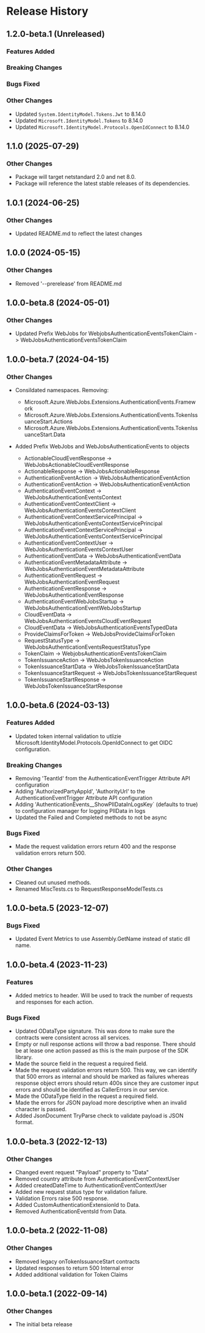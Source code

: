 # Release History

## 1.2.0-beta.1 (Unreleased)

### Features Added

### Breaking Changes

### Bugs Fixed

### Other Changes

- Updated `System.IdentityModel.Tokens.Jwt` to 8.14.0
- Updated `Microsoft.IdentityModel.Tokens` to 8.14.0
- Updated `Microsoft.IdentityModel.Protocols.OpenIdConnect` to 8.14.0

## 1.1.0 (2025-07-29)

### Other Changes
- Package will target netstandard 2.0 and net 8.0.
- Package will reference the latest stable releases of its dependencies. 

## 1.0.1 (2024-06-25)

### Other Changes
- Updated README.md to reflect the latest changes

## 1.0.0 (2024-05-15)

### Other Changes
- Removed '--prerelease' from README.md

## 1.0.0-beta.8 (2024-05-01)

### Other Changes
- Updated Prefix WebJobs for WebjobsAuthenticationEventsTokenClaim -> WebJobsAuthenticationEventsTokenClaim

## 1.0.0-beta.7 (2024-04-15)

### Other Changes
- Consildated namespaces. Removing:
	- Microsoft.Azure.WebJobs.Extensions.AuthenticationEvents.Framework
	- Microsoft.Azure.WebJobs.Extensions.AuthenticationEvents.TokenIssuanceStart.Actions
	- Microsoft.Azure.WebJobs.Extensions.AuthenticationEvents.TokenIssuanceStart.Data

- Added Prefix WebJobs and WebJobsAuthenticationEvents to objects
	- ActionableCloudEventResponse -> WebJobsActionableCloudEventResponse
	- ActionableResponse -> WebJobsActionableResponse
	- AuthenticationEventAction -> WebJobsAuthenticationEventAction
	- AuthenticationEventAction -> WebJobsAuthenticationEventAction
	- AuthenticationEventContext -> WebJobsAuthenticationEventsContext
	- AuthenticationEventContextClient -> WebJobsAuthenticationEventsContextClient
	- AuthenticationEventContextServicePrincipal -> WebJobsAuthenticationEventsContextServicePrincipal
	- AuthenticationEventContextServicePrincipal -> WebJobsAuthenticationEventsContextServicePrincipal
	- AuthenticationEventContextUser -> WebJobsAuthenticationEventsContextUser
	- AuthenticationEventData -> WebJobsAuthenticationEventData
	- AuthenticationEventMetadataAttribute -> WebJobsAuthenticationEventMetadataAttribute
	- AuthenticationEventRequest -> WebJobsAuthenticationEventRequest
	- AuthenticationEventResponse -> WebJobsAuthenticationEventResponse
	- AuthenticationEventWebJobsStartup  -> WebJobsAuthenticationEventWebJobsStartup
	- CloudEventData -> WebJobsAuthenticationEventsCloudEventRequest
	- CloudEventData -> WebJobsAuthenticationEventsTypedData
	- ProvideClaimsForToken -> WebJobsProvideClaimsForToken
	- RequestStatusType -> WebJobsAuthenticationEventsRequestStatusType
	- TokenClaim -> WebjobsAuthenticationEventsTokenClaim
	- TokenIssuanceAction -> WebJobsTokenIssuanceAction
	- TokenIssuanceStartData -> WebJobsTokenIssuanceStartData
	- TokenIssuanceStartRequest -> WebJobsTokenIssuanceStartRequest
	- TokenIssuanceStartResponse -> WebJobsTokenIssuanceStartResponse

## 1.0.0-beta.6 (2024-03-13)

### Features Added

- Updated token internal validation to utlizie Microsoft.IdentityModel.Protocols.OpenIdConnect to get OIDC configuration.

### Breaking Changes

- Removing 'TeantId' from the AuthenticationEventTrigger Attribute API configuration
- Adding 'AuthorizedPartyAppId', 'AuthorityUrl' to the AuthenticationEventTrigger Attribute API configuration
- Adding 'AuthenticationEvents__ShowPIIDataInLogsKey` (defaults to true) to configuration manager for logging PIIData in logs
- Updated the Failed and Completed methods to not be async

### Bugs Fixed

- Made the request validation errors return 400 and the response validation errors return 500.

### Other Changes

- Cleaned out unused methods.
- Renamed MiscTests.cs to RequestResponseModelTests.cs

## 1.0.0-beta.5 (2023-12-07)

### Bugs Fixed

- Updated Event Metrics to use Assembly.GetName instead of static dll name.

## 1.0.0-beta.4 (2023-11-23)

### Features

- Added metrics to header. Will be used to track the number of requests and responses for each action.

### Bugs Fixed

- Updated ODataType signature. This was done to make sure the contracts were consistent across all services.
- Empty or null response actions will throw a bad response. There should be at lease one action passed as this is the main purpose of the SDK library. 
- Made the source field in the request a required field. 
- Made the request validation errors return 500. This way, we can identify that 500 errors as internal and should be marked as failures whereas response object errors should return 400s since they are customer input errors and should be identified as CallerErrors in our service.
- Made the ODataType field in the request a required field.
- Made the errors for JSON payload more descriptive when an invalid character is passed.
- Added JsonDocument TryParse check to validate payload is JSON format.

## 1.0.0-beta.3 (2022-12-13)

### Other Changes

- Changed event request "Payload" property to "Data"
- Removed country attribute from AuthenticationEventContextUser
- Added createdDateTime to AuthenticationEventContextUser
- Added new request status type for validation failure.
- Validation Errors raise 500 response.
- Added CustomAuthenticationExtensionId to Data.
- Removed AuthenticationEventsId from Data.

## 1.0.0-beta.2 (2022-11-08)

### Other Changes

- Removed legacy onTokenIssuanceStart contracts
- Updated responses to return 500 Internal error
- Added additional validation for Token Claims

## 1.0.0-beta.1 (2022-09-14)

### Other Changes

- The initial beta release
